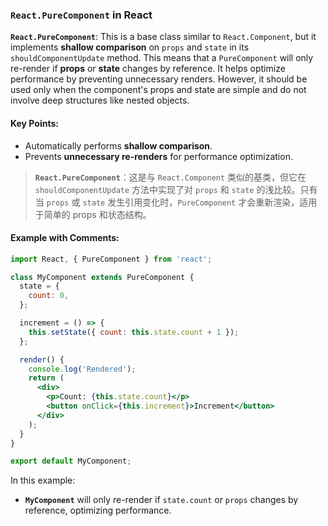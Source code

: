 ### `React.PureComponent` in React

**`React.PureComponent`**: This is a base class similar to `React.Component`, but it implements **shallow comparison** on `props` and `state` in its `shouldComponentUpdate` method. This means that a `PureComponent` will only re-render if **props** or **state** changes by reference. It helps optimize performance by preventing unnecessary renders. However, it should be used only when the component's props and state are simple and do not involve deep structures like nested objects.

<audio src="..\..\mp3/__`React.PureCo (1).mp3"></audio>

#### Key Points:
- Automatically performs **shallow comparison**.
- Prevents **unnecessary re-renders** for performance optimization.

> **`React.PureComponent`**：这是与 `React.Component` 类似的基类，但它在 `shouldComponentUpdate` 方法中实现了对 `props` 和 `state` 的浅比较。只有当 `props` 或 `state` 发生引用变化时，`PureComponent` 才会重新渲染，适用于简单的 props 和状态结构。
>
> <audio src="..\..\mp3/`React.PureComp.mp3"></audio>

#### Example with Comments:

<audio src="..\..\mp3/这段代码展示了如何使用 Rea (20).mp3"></audio>

<audio src="..\..\mp3/This code demon (1).mp3"></audio>

```jsx
import React, { PureComponent } from 'react';

class MyComponent extends PureComponent {
  state = {
    count: 0,
  };

  increment = () => {
    this.setState({ count: this.state.count + 1 });
  };

  render() {
    console.log('Rendered');
    return (
      <div>
        <p>Count: {this.state.count}</p>
        <button onClick={this.increment}>Increment</button>
      </div>
    );
  }
}

export default MyComponent;
```

In this example:
- **`MyComponent`** will only re-render if `state.count` or `props` changes by reference, optimizing performance.